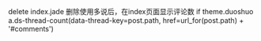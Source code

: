 delete index.jade
删除使用多说后，在index页面显示评论数
if theme.duoshuo
       a.ds-thread-count(data-thread-key=post.path, href=url_for(post.path) + '#comments')
